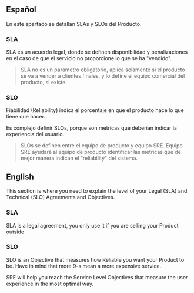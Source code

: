 ## Español
En este apartado se detallan SLAs y SLOs del Producto.

### SLA
SLA es un acuerdo legal, donde se definen disponibilidad y penalizaciones en el caso de que el servicio no proporcione lo que se ha "vendido".

> SLA no es un parametro obligatorio, aplica solamente si el producto se va a vender a clientes finales, y lo define el equipo comercial del producto, si existe.

### SLO
Fiabilidad (Reliability) indica el porcentaje en que el producto hace lo que tiene que hacer.

Es complejo definir SLOs, porque son metricas que deberian indicar la experiencia del usuario.

> SLOs se definen entre el equipo de producto y equipo SRE. Equipo SRE ayudará al equipo de producto identificar las metricas que de mejor manera indican el "reliability" del sistema.

## English
This section is where you need to explain the level of your Legal (SLA) and Technical (SLO) Agreements and Objectives.

### SLA
SLA is a legal agreement, you only use it if you are selling your Product outside .

### SLO
SLO is an Objective that measures how Reliable you want your Product to be. Have in mind that more 9-s mean a more expensive service.

SRE will help you reach the Service Level Objectives that measure the user experience in the most optimal way.

